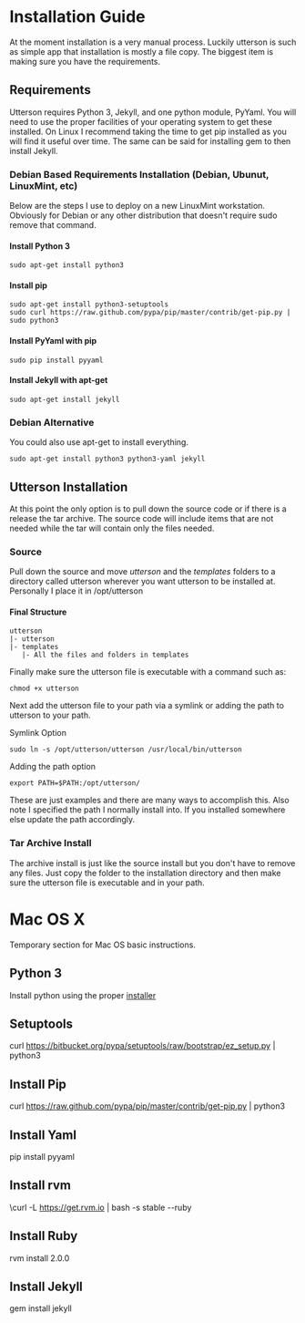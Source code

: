 # Installation Guide
At the moment installation is a very manual process. Luckily utterson is such as simple app that installation is mostly a file copy. The biggest item is making sure you have the requirements.

## Requirements
Utterson requires Python 3, Jekyll, and one python module, PyYaml. You will need to use the proper facilities of your operating system to get these installed. On Linux I recommend taking the time to get pip installed as you will find it useful over time. The same can be said for installing gem to then install Jekyll.

### Debian Based Requirements Installation (Debian, Ubunut, LinuxMint, etc)
Below are the steps I use to deploy on a new LinuxMint workstation. Obviously for Debian or any other distribution that doesn't require sudo remove that command.

#### Install Python 3
```
sudo apt-get install python3
```

#### Install pip
```
sudo apt-get install python3-setuptools
sudo curl https://raw.github.com/pypa/pip/master/contrib/get-pip.py | sudo python3
```

#### Install PyYaml with pip
```
sudo pip install pyyaml
```

#### Install Jekyll with apt-get
```
sudo apt-get install jekyll
```

### Debian Alternative
You could also use apt-get to install everything.
 
```
sudo apt-get install python3 python3-yaml jekyll
```


## Utterson Installation
At this point the only option is to pull down the source code or if there is a release the tar archive. The source code will include items that are not needed while the tar will contain only the files needed.

### Source
Pull down the source and move _utterson_ and the _templates_ folders to a directory called utterson wherever you want utterson to be installed at. Personally I place it in /opt/utterson

#### Final Structure

```
utterson
|- utterson
|- templates
   |- All the files and folders in templates
```

Finally make sure the utterson file is executable with a command such as:
```
chmod +x utterson
```

Next add the utterson file to your path via a symlink or adding the path to utterson to your path.

Symlink Option
```
sudo ln -s /opt/utterson/utterson /usr/local/bin/utterson
```

Adding the path option
```
export PATH=$PATH:/opt/utterson/
```

These are just examples and there are many ways to accomplish this. Also note I specified the path I normally install into. If you installed somewhere else update the path accordingly.

### Tar Archive Install
The archive install is just like the source install but you don't have to remove any files. Just copy the folder to the installation directory and then make sure the utterson file is executable and in your path.


# Mac OS X 
Temporary section for Mac OS basic instructions.

## Python 3
Install python using the proper [installer](http://python.org/download/)

## Setuptools
curl https://bitbucket.org/pypa/setuptools/raw/bootstrap/ez_setup.py | python3

## Install Pip
curl https://raw.github.com/pypa/pip/master/contrib/get-pip.py | python3

## Install Yaml
pip install pyyaml

## Install rvm
\curl -L https://get.rvm.io | bash -s stable --ruby

## Install Ruby
rvm install 2.0.0

## Install Jekyll
gem install jekyll

